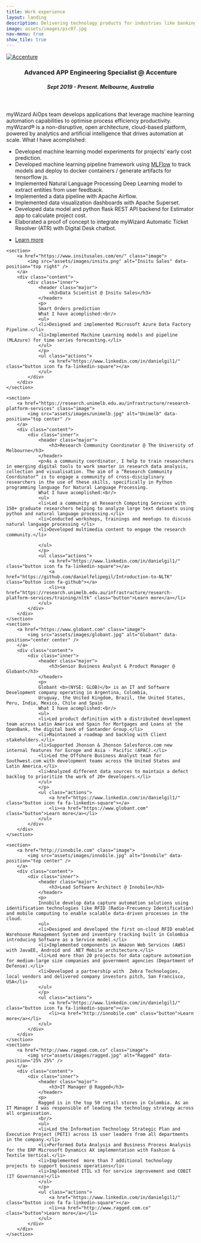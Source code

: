 ```yaml
---
title: Work experience
layout: landing
description: Delivering technology products for industries like banking, manufacturing, healthcare, retail and consulting.
image: assets/images/pic07.jpg
nav-menu: true
show_tile: true
---
```


<!-- Main -->
<div id="main">

<!-- One -->
<!-- 
<section id="one">
	<div class="inner">
		<header class="major">
			<h2>The University of Melbourne</h2>
			<a href="" class="button icon fa-github">github</a>
		</header>
		<p></p>
	</div>
</section>
-->

<!-- Two -->
<section id="two" class="spotlights">
	<section>
		<a href="https://www.accenture.com/hu-en/services/applied-intelligence/mywizard-intelligent-automation-platform" class="image">
			<img src="assets/images/accenture.png" alt="Accenture" data-position="top left" />
		</a>
		<div class="content">
			<div class="inner">
				<header class="major">
					<h3>Advanced APP Engineering Specialist @ Accenture</h3>
					<h5>Sept 2019 - Present. Melbourne, Australia</h5>
				</header>
				<p>
				myWizard AiOps team develops applications that leverage machine learning automation capabilities to optimise process efficiency productivity.
				myWizard® is a non-disruptive, open architecture, cloud-based platform, powered by analytics and artificial intelligence that drives automation at scale.
				What I have acomplished:<br/>
				<ul>
				<li>Developed machine learning model experiments for projects’ early cost prediction.</li>
				<li>Developed machine learning pipeline framework using <a href="https://mlflow.org/">MLFlow</a> to track models and deploy to docker containers / generate artifacts for tensorflow js.</li>
				<li>Implemented Natural Language Processing Deep Learning model to extract entities from user feedback.</li>
				<li>Implemented a data pipeline with Apache Airflow.</li>
				<li>Implemented data visualization dashboards with Apache Superset.</li>
				<li>Developed data model and python flask REST API backend for Estimator app to calculate project cost.</li>
				<li>Elaborated a proof of concept to integrate myWizard Automatic Ticket Resolver (ATR) with Digital Desk chatbot.</li>
				</ul>
				</p>
				<ul class="actions">
                    <a href="https://www.linkedin.com/in/danielgil1/" class="button icon fa fa-linkedin-square"></a>
					<li><a href="https://www.accenture.com/hu-en/services/applied-intelligence/mywizard-intelligent-automation-platform" class="button">Learn more</a></li>
				</ul>
			</div>
		</div>
	</section>

	<section>
		<a href="https://www.insitusales.com/en/" class="image">
			<img src="assets/images/insitu.png" alt="Insitu Sales" data-position="top right" />
		</a>
		<div class="content">
			<div class="inner">
				<header class="major">
					<h3>Data Scientist @ Insitu Sales</h3>
				</header>
				<p>
				Smart Orders prediction
				What I have acomplished:<br/>
				<ul>
				<li>Designed and implemented Microsoft Azure Data Factory Pipeline.</li>
				<li>Implemented Machine Learning models and pipeline (MLAzure) for time series forecasting.</li>
				</ul>
				</p>
				<ul class="actions">
                    <a href="https://www.linkedin.com/in/danielgil1/" class="button icon fa fa-linkedin-square"></a>
				</ul>
			</div>
		</div>
	</section>

    <section>
		<a href="https://research.unimelb.edu.au/infrastructure/research-platform-services" class="image">
			<img src="assets/images/unimelb.jpg" alt="Unimelb" data-position="top center" />
		</a>
		<div class="content">
			<div class="inner">
				<header class="major">
					<h3>Research Community Coordinator @ The University of Melbourne</h3>
				</header>
				<p>As a community coordinator, I help to train researchers in emerging digital tools to work smarter in research data analysis, collection and visualisation. The aim of a “Research Community Coordinator” is to engage a community of cross-disciplinary researchers in the use of these skills, specifically in Python programming language for Natural Language Processing.
				What I have acomplished:<br/>
				<ul>
				<li>Led a community at Research Computing Services with 150+ graduate researchers helping to analyze large text datasets using python and natural language processing.</li>
				<li>Conducted workshops, trainings and meetups to discuss natural language processing </li>
				<li>Developed multimedia content to engage the research community.</li>

				</ul>
				</p>
				<ul class="actions">
                    <a href="https://www.linkedin.com/in/danielgil1/" class="button icon fa fa-linkedin-square"></a>
                    <a href="https://github.com/danielfelipegil/Introduction-to-NLTK" class="button icon fa-github"></a>
					<li><a href="https://research.unimelb.edu.au/infrastructure/research-platform-services/training/nltk" class="button">Learn more</a></li>
				</ul>
			</div>
		</div>
	</section>
	<section>
		<a href="https://www.globant.com" class="image">
			<img src="assets/images/globant.jpg" alt="Globant" data-position="center center" />
		</a>
		<div class="content">
			<div class="inner">
				<header class="major">
					<h3>Senior Business Analyst & Product Manager @ Globant</h3>
				</header>
				<p>
				Globant <b>(NYSE: GLOB)</b> is an IT and Software Development company operating in Argentina, Colombia,
				Uruguay, the United Kingdom, Brazil, the United States, Peru, India, Mexico, Chile and Spain
                What I have acomplished:<br/>
				<ul>
                <li>Led product definition with a distributed development team across Latin America and Spain for Mortgages and Loans at the OpenBank, the digital bank of Santander Group.</li>
				<li>Maintained a roadmap and backlog with Client stakeholders.</li>
				<li>Supported Jhonson & Jhonson Salesforce.com new internal features for Europe and Asia - Pacific (APAC).</li>
				<li>Led the Offshore Business Analyst team for Southwest.com with development teams across the United States and Latin America.</li>
				<li>Analyzed different data sources to maintain a defect backlog to prioritize the work of 20+ developers.</li>
				</ul>
				</p>
				<ul class="actions">
                    <a href="https://www.linkedin.com/in/danielgil1/" class="button icon fa fa-linkedin-square"></a>
					<li><a href="https://www.globant.com" class="button">Learn more</a></li>
				</ul>
			</div>
		</div>
	</section>

	<section>
		<a href="http://innobile.com" class="image">
			<img src="assets/images/innobile.jpg" alt="Innobile" data-position="top center" />
		</a>
		<div class="content">
			<div class="inner">
				<header class="major">
					<h3>Lead Software Architect @ Innobile</h3>
				</header>
				<p>
				Innobile develop data capture automation solutions using identification technologies like RFID (Radio-Frecuency Identification) and mobile computing to enable scalable data-driven processes in the cloud.
                <ul>
                <li>Designed and developed the first on-cloud RFID enabled Warehouse Management System and inventory tracking built in Colombia introducing Software as a Service model.</li>
				<li>Implemented components in Amazon Web Services (AWS) with JavaEE, Android and .NET Mobile architecture.</li>
				<li>Led more than 20 projects for data capture automation for medium-large size companies and government agencies (Department of Defense).</li>
				<li>Developed a partnership with  Zebra Technologies, local vendors and delivered company investors pitch, San Francisco, USA</li>
				</ul>
                </p>
				<ul class="actions">
                    <a href="https://www.linkedin.com/in/danielgil1/" class="button icon fa fa-linkedin-square"></a>
					<li><a href="http://innobile.com" class="button">Learn more</a></li>
				</ul>
			</div>
		</div>
	</section>
	<section>
		<a href="http://www.ragged.com.co" class="image">
			<img src="assets/images/ragged.jpg" alt="Ragged" data-position="25% 25%" />
		</a>
		<div class="content">
			<div class="inner">
				<header class="major">
					<h3>IT Manager @ Ragged</h3>
				</header>
				<p>
                Ragged is in the top 50 retail stores in Colombia. As an IT Manager I was responsible of leading the technology strategy across all organisation.
                <br/>
                <ul>
                <li>Led the Information Technology Strategic Plan and Execution Project (PETI) across 15 user leaders from all departments in the company.</li>
				<li>Performed Data Analysis and Business Process Analysis for the ERP Microsoft Dynamics AX implementation with Fashion & Textile Vertical.</li>
				<li>Implemented  more than 7 additional technology projects to support business operations</li>
				<li>Implemented ITIL v3 for service improvement and COBIT (IT Governance)</li>
                </ul>
                </p>
				<ul class="actions">
                    <a href="https://www.linkedin.com/in/danielgil1/" class="button icon fa fa-linkedin-square"></a>
					<li><a href="http://www.ragged.com.co" class="button">Learn more</a></li>
				</ul>
			</div>
		</div>
	</section>
</section>

<!-- Three -->
<!--
<section id="three">
	<div class="inner">
		<header class="major">
			<h2>Massa libero</h2>
		</header>
		<p>Nullam et orci eu lorem consequat tincidunt vivamus et sagittis libero. Mauris aliquet magna magna sed nunc rhoncus pharetra. Pellentesque condimentum sem. In efficitur ligula tate urna. Maecenas laoreet massa vel lacinia pellentesque lorem ipsum dolor. Nullam et orci eu lorem consequat tincidunt. Vivamus et sagittis libero. Mauris aliquet magna magna sed nunc rhoncus amet pharetra et feugiat tempus.</p>
		<ul class="actions">
			<li><a href="generic.html" class="button next">Get Started</a></li>
		</ul>
	</div>
</section>
-->
</div>
